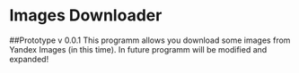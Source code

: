 # Images Downloader
##Prototype v 0.0.1
This programm allows you download some images from Yandex Images (in this time).
In future programm will be modified and expanded!
